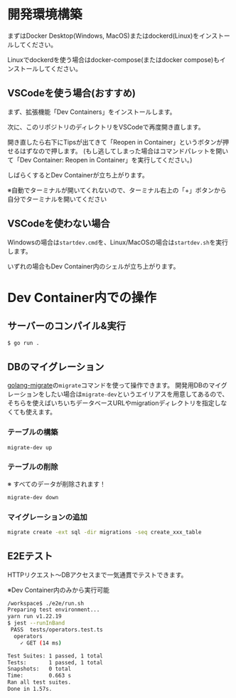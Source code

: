 # 開発環境構築

まずはDocker Desktop(Windows, MacOS)またはdockerd(Linux)をインストールしてください。

Linuxでdockerdを使う場合はdocker-compose(またはdocker compose)もインストールしてください。

## VSCodeを使う場合(おすすめ)

まず、拡張機能「Dev Containers」をインストールします。

次に、このリポジトリのディレクトリをVSCodeで再度開き直します。

開き直したら右下にTipsが出てきて「Reopen in Container」というボタンが押せるはずなので押します。
(もし逃してしまった場合はコマンドパレットを開いて「Dev Container: Reopen in Container」を実行してください。)

しばらくするとDev Containerが立ち上がります。

※自動でターミナルが開いてくれないので、ターミナル右上の「+」ボタンから自分でターミナルを開いてください

## VSCodeを使わない場合

Windowsの場合は`startdev.cmd`を、Linux/MacOSの場合は`startdev.sh`を実行します。

いずれの場合もDev Container内のシェルが立ち上がります。

# Dev Container内での操作

## サーバーのコンパイル&実行

```sh
$ go run .
```

## DBのマイグレーション

[golang-migrate](https://github.com/golang-migrate/migrate)の`migrate`コマンドを使って操作できます。
開発用DBのマイグレーションをしたい場合は`migrate-dev`というエイリアスを用意してあるので、
そちらを使えばいちいちデータベースURLやmigrationディレクトリを指定しなくても使えます。

### テーブルの構築

```sh
migrate-dev up
```

### テーブルの削除

※ すべてのデータが削除されます！

```sh
migrate-dev down
```

### マイグレーションの追加

```sh
migrate create -ext sql -dir migrations -seq create_xxx_table
```

## E2Eテスト

HTTPリクエスト〜DBアクセスまで一気通貫でテストできます。

※Dev Container内のみから実行可能

```sh
/workspace$ ./e2e/run.sh
Preparing test environment...
yarn run v1.22.19
$ jest --runInBand
 PASS  tests/operators.test.ts
  operators
    ✓ GET (14 ms)

Test Suites: 1 passed, 1 total
Tests:       1 passed, 1 total
Snapshots:   0 total
Time:        0.663 s
Ran all test suites.
Done in 1.57s.
```